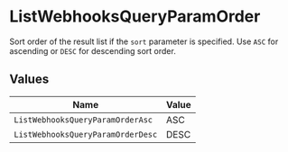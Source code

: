 # ListWebhooksQueryParamOrder

Sort order of the result list if the `sort` parameter is specified. Use `ASC` for ascending or `DESC` for descending sort order.


## Values

| Name                              | Value                             |
| --------------------------------- | --------------------------------- |
| `ListWebhooksQueryParamOrderAsc`  | ASC                               |
| `ListWebhooksQueryParamOrderDesc` | DESC                              |